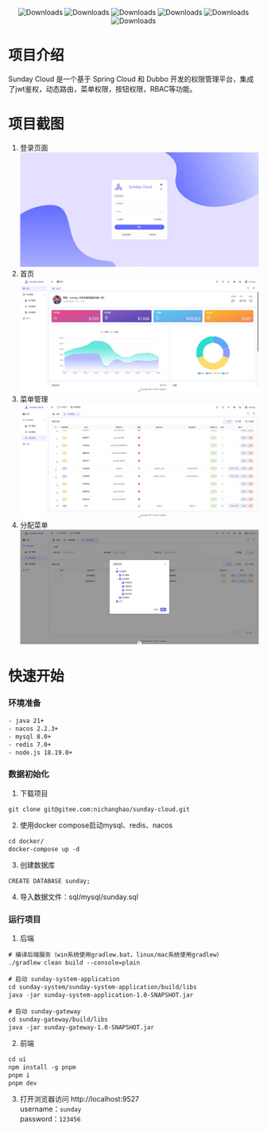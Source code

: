 <p align="center">
 <img src="https://img.shields.io/badge/Gradle-8.8-green" alt="Downloads">
 <img src="https://img.shields.io/badge/Java-21-green" alt="Downloads">
 <img src="https://img.shields.io/badge/Spring%20Cloud-2023.0.3-blue" alt="Downloads">
 <img src="https://img.shields.io/badge/Spring%20Cloud%20Alibana-2023.0.1-blue" alt="Downloads">
 <img src="https://img.shields.io/badge/Spring%20Boot-3.3.3-blue" alt="Downloads">
 <img src="https://img.shields.io/badge/Dubbo-3.2.15-blue" alt="Downloads">
</p>


# 项目介绍

Sunday Cloud 是一个基于 Spring Cloud 和 Dubbo 开发的权限管理平台，集成了jwt鉴权，动态路由，菜单权限，按钮权限，RBAC等功能。

# 项目截图
1. 登录页面
![登录](/_images/login.jpg)
2. 首页
![首页](/_images/home.jpg)
3. 菜单管理
![菜单管理](/_images/menu-manage.jpg)
4. 分配菜单
![分配菜单](/_images/assign-menus.jpg)

# 快速开始

### 环境准备
```angular2html
- java 21+
- nacos 2.2.3+
- mysql 8.0+
- redis 7.0+
- node.js 18.19.0+
```
### 数据初始化
1. 下载项目
```shell
git clone git@gitee.com:nichanghao/sunday-cloud.git
```
2. 使用docker compose启动mysql、redis、nacos
```shell
cd docker/
docker-compose up -d
```
3. 创建数据库
```shell
CREATE DATABASE sunday;
```
4. 导入数据文件：sql/mysql/sunday.sql

### 运行项目
1. 后端
```shell
# 编译后端服务（win系统使用gradlew.bat，linux/mac系统使用gradlew）
./gradlew clean build --console=plain

# 启动 sunday-system-application
cd sunday-system/sunday-system-application/build/libs
java -jar sunday-system-application-1.0-SNAPSHOT.jar

# 启动 sunday-gateway
cd sunday-gateway/build/libs
java -jar sunday-gateway-1.0-SNAPSHOT.jar
```
2. 前端
```shell
cd ui
npm install -g pnpm
pnpm i
pnpm dev
```
3. 打开浏览器访问 http://localhost:9527  
username：`sunday`  
password：`123456`


